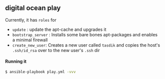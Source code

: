 ## digital ocean play

Currently, it has `roles` for 

- `update` : update the apt-cache and upgrades it
- `bootstrap_server` : Installs some bare bones apt-packages and enables a minimal firewall
- `create_new_user`: Creates a new user called `tasdik` and copies the host's `.ssh/id_rsa` over to the new user's `.ssh` dir

#### Running it

```bash
$ ansible-playbook play.yml -vvv 
```